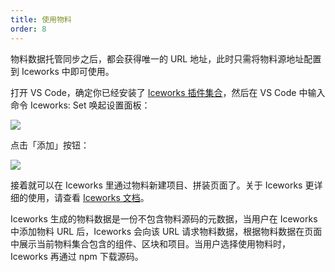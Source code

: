 ```yaml
---
title: 使用物料
order: 8
---
```


物料数据托管同步之后，都会获得唯一的 URL 地址，此时只需将物料源地址配置到 Iceworks 中即可使用。

打开 VS Code，确定你已经安装了 [Iceworks 插件集合](https://marketplace.visualstudio.com/items?itemName=iceworks-team.iceworks)，然后在 VS Code 中输入命令 Iceworks: Set 唤起设置面板：

![](https://img.alicdn.com/tfs/TB1mnuDXCslXu8jSZFuXXXg7FXa-1082-685.png)

点击「添加」按钮：

![](https://img.alicdn.com/tfs/TB1GosubCR26e4jSZFEXXbwuXXa-1039-743.png)

接着就可以在 Iceworks 里通过物料新建项目、拼装页面了。关于 Iceworks 更详细的使用，请查看 [Iceworks 文档](https://ice.work/docs/iceworks/about)。

Iceworks 生成的物料数据是一份不包含物料源码的元数据，当用户在 Iceworks 中添加物料 URL 后，Iceworks 会向该 URL 请求物料数据，根据物料数据在页面中展示当前物料集合包含的组件、区块和项目。当用户选择使用物料时，Iceworks 再通过 npm 下载源码。
